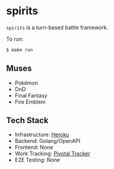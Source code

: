 # spirits

`spirits` is a turn-based battle framework.

To run:
```sh
$ make run
```

## Muses

* Pokémon
* DnD
* Final Fantasy
* Fire Emblem

## Tech Stack

* Infrastructure: [Heroku](https://oh-great-spirits.herokuapp.com/)
* Backend: Golang/OpenAPI
* Frontend: None
* Work Tracking: [Pivotal Tracker](https://www.pivotaltracker.com/n/projects/2556075)
* E2E Testing: None
